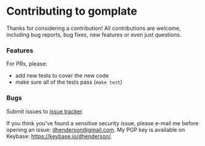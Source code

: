 # Contributing to gomplate

Thanks for considering a contribution! All contributions are welcome, including
bug reports, bug fixes, new features or even just questions.

### Features

For PRs, please:
- add new tests to cover the new code
- make sure all of the tests pass (`make test`)

### Bugs

Submit issues to [issue tracker](https://github.com/hairyhenderson/gomplate/issues/).

If you think you've found a sensitive security issue, please e-mail me before opening an issue: dhenderson@gmail.com. My PGP key is available on Keybase: https://keybase.io/dhenderson/.
